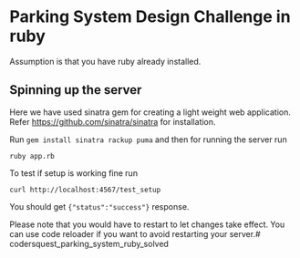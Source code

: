# Parking System Design Challenge in ruby

Assumption is that you have ruby already installed. 

## Spinning up the server

Here we have used sinatra gem for creating a light weight web application. Refer https://github.com/sinatra/sinatra for installation.

Run `gem install sinatra rackup puma` and then for running the server run

`ruby app.rb`

To test if setup is working fine run


`curl http://localhost:4567/test_setup`

You should get `{"status":"success"}` response.

Please note that you would have to restart to let changes take effect. You can use code reloader if you want to avoid restarting your server.# codersquest_parking_system_ruby_solved
